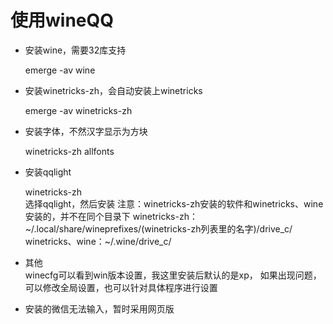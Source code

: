 # 使用wineQQ
* 安装wine，需要32库支持
    
    emerge -av wine
* 安装winetricks-zh，会自动安装上winetricks
    
    emerge -av winetricks-zh
* 安装字体，不然汉字显示为方块

    winetricks-zh allfonts  
* 安装qqlight
    
    winetricks-zh  
    选择qqlight，然后安装
    注意：winetricks-zh安装的软件和winetricks、wine安装的，并不在同个目录下
    winetricks-zh：~/.local/share/wineprefixes/(winetricks-zh列表里的名字)/drive_c/
    winetricks、wine：~/.wine/drive_c/
* 其他  
    winecfg可以看到win版本设置，我这里安装后默认的是xp，
    如果出现问题，可以修改全局设置，也可以针对具体程序进行设置
* 安装的微信无法输入，暂时采用网页版
